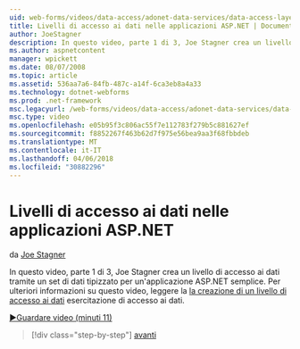 ```yaml
---
uid: web-forms/videos/data-access/adonet-data-services/data-access-layers-in-aspnet-applications
title: Livelli di accesso ai dati nelle applicazioni ASP.NET | Documenti Microsoft
author: JoeStagner
description: In questo video, parte 1 di 3, Joe Stagner crea un livello di accesso ai dati tramite un set di dati tipizzato per un'applicazione ASP.NET semplice. Per ulteriori informazioni...
ms.author: aspnetcontent
manager: wpickett
ms.date: 08/07/2008
ms.topic: article
ms.assetid: 536aa7a6-84fb-487c-a14f-6ca3eb8a4a33
ms.technology: dotnet-webforms
ms.prod: .net-framework
msc.legacyurl: /web-forms/videos/data-access/adonet-data-services/data-access-layers-in-aspnet-applications
msc.type: video
ms.openlocfilehash: e05b95f3c806ac55f7e112783f279b5c881627ef
ms.sourcegitcommit: f8852267f463b62d7f975e56bea9aa3f68fbbdeb
ms.translationtype: MT
ms.contentlocale: it-IT
ms.lasthandoff: 04/06/2018
ms.locfileid: "30882296"
---
```

<a name="data-access-layers-in-aspnet-applications"></a>Livelli di accesso ai dati nelle applicazioni ASP.NET
====================
da [Joe Stagner](https://github.com/JoeStagner)

In questo video, parte 1 di 3, Joe Stagner crea un livello di accesso ai dati tramite un set di dati tipizzato per un'applicazione ASP.NET semplice. Per ulteriori informazioni su questo video, leggere la [la creazione di un livello di accesso ai dati](../../../overview/data-access/introduction/creating-a-data-access-layer-vb.md) esercitazione di accesso ai dati.

[&#9654;Guardare video (minuti 11)](https://channel9.msdn.com/Blogs/ASP-NET-Site-Videos/data-access-layers-in-aspnet-applications)

> [!div class="step-by-step"]
> [avanti](how-to-manually-bind-a-dataset-to-a-datagrid.md)
